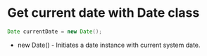 # Get current date with Date class

```java
Date currentDate = new Date();
```

- new Date() - Initiates a date instance with current system date.
